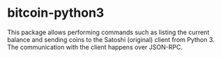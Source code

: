 bitcoin-python3
===============

This package allows performing commands such as listing the current balance and sending coins to the Satoshi (original) client from Python 3. The communication with the client happens over JSON-RPC.
